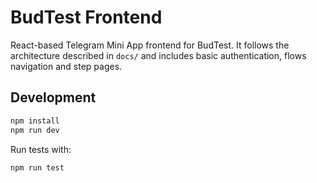 # BudTest Frontend

React-based Telegram Mini App frontend for BudTest. It follows the architecture described in `docs/` and includes basic authentication, flows navigation and step pages.

## Development

```bash
npm install
npm run dev
```

Run tests with:

```bash
npm run test
```
